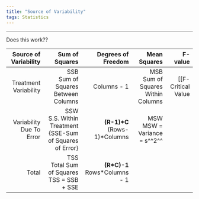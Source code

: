 ```yaml
---
title: "Source of Variability"
tags: Statistics
---
```


<hr>
Does this work??

| Source of Variability | Sum of Squares | Degrees of Freedom | Mean Squares | F-value |
|--:|--:|--:|--:|--:|
| Treatment Variability | SSB<br>Sum of Squares Between Columns | Columns - 1 | MSB<br>Sum of Squares Within Columns | [[F-Critical Value|http://mathworld.wolfram.com/F-Distribution.html]] |
| Variability Due To Error | SSW<br> S.S. Within Treatment<br>{SSE-Sum of Squares of Error} | __(R-1)*C__<br>(Rows-1)*Columns | MSW<br>MSW = Variance = s^^2^^ | |
| Total | TSS<br>Total Sum of Squares<br>TSS = SSB + SSE | __(R*C)-1__<br>Rows*Columns - 1 | | |
